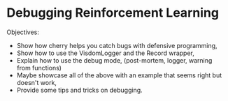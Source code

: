 # Debugging Reinforcement Learning

Objectives:

* Show how cherry helps you catch bugs with defensive programming,
* Show how to use the VisdomLogger and the Record wrapper,
* Explain how to use the debug mode, (post-mortem, logger, warning from functions)
* Maybe showcase all of the above with an example that seems right but doesn't work,
* Provide some tips and tricks on debugging.
